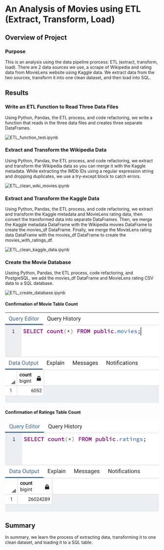 # An Analysis of Movies using ETL (Extract, Transform, Load)

## Overview of Project

### Purpose

This is an analysis using the data pipeline prorcess: ETL (extract, transform, load). There are 2 data sources we use, a scrape of Wikipedia and rating data from MovieLens website using Kaggle data. We extract data from the two sources, transform it into one clean dataset, and then load into SQL.

## Results

### Write an ETL Function to Read Three Data Files

Using Python, Pandas, the ETL process, and code refactoring, we write a function that reads in the three data files and creates three separate DataFrames.

![ETL_function_test.ipynb](https://github.com/alexhuynh0530/Movies-ETL/blob/main/ETL_function_test.ipynb)

### Extract and Transform the Wikipedia Data 

Using Python, Pandas, the ETL process, and code refactoring, we extract and transform the Wikipedia data so you can merge it with the Kaggle metadata. While extracting the IMDb IDs using a regular expression string and dropping duplicates, we use a try-except block to catch errors.

![ETL_clean_wiki_movies.ipynb](https://github.com/alexhuynh0530/Movies-ETL/blob/main/ETL_clean_wiki_movies.ipynb)

### Extract and Transform the Kaggle Data

Using Python, Pandas, the ETL process, and code refactoring, we extract and transform the Kaggle metadata and MovieLens rating data, then convert the transformed data into separate DataFrames. Then, we merge the Kaggle metadata DataFrame with the Wikipedia movies DataFrame to create the movies_df DataFrame. Finally, we merge the MovieLens rating data DataFrame with the movies_df DataFrame to create the movies_with_ratings_df.

![ETL_clean_kaggle_data.ipynb](https://github.com/alexhuynh0530/Movies-ETL/blob/main/ETL_clean_kaggle_data.ipynb)

### Create the Movie Database

Useing Python, Pandas, the ETL process, code refactoring, and PostgreSQL, we add the movies_df DataFrame and MovieLens rating CSV data to a SQL database.

![ETL_create_database.ipynb](https://github.com/alexhuynh0530/Movies-ETL/blob/main/ETL_create_database.ipynb)

#### Confirmation of Movie Table Count 

![movies_query.png](https://github.com/alexhuynh0530/Movies-ETL/blob/main/Resources/movies_query.png)

#### Confirmation of Ratings Table Count 

![ratings_query.png](https://github.com/alexhuynh0530/Movies-ETL/blob/main/Resources/ratings_query.png)

## Summary

In summary, we learn the process of extracting data, transforming it to one clean dataset, and loading it to a SQL table.
